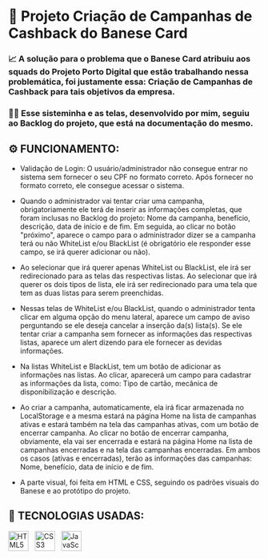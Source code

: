 # 🚀 Projeto Criação de Campanhas de Cashback do Banese Card 

### 📈 A solução para o problema que o Banese Card atribuiu aos squads do Projeto Porto Digital que estão trabalhando nessa problemática, foi justamente essa: Criação de Campanhas de Cashback para tais objetivos da empresa.

### 👨‍💻 Esse sisteminha e as telas, desenvolvido por mim, seguiu ao Backlog do projeto, que está na documentação do mesmo.

## ⚙ FUNCIONAMENTO:

- Validação de Login: O usuário/administrador não consegue entrar no sistema sem fornecer o seu CPF no formato correto. Após fornecer no formato correto, ele consegue acessar o sistema.

- Quando o administrador vai tentar criar uma campanha, obrigatoriamente ele terá de inserir as informações completas, que foram inclusas no Backlog do projeto: Nome da campanha, benefício, descrição, data de início e de fim. Em seguida, ao clicar no botão "próximo", aparece o campo para o administrador dizer se a campanha terá ou não WhiteList e/ou BlackList (é obrigatório ele responder esse campo, se irá querer adicionar ou não). 

- Ao selecionar que irá querer apenas WhiteList ou BlackList, ele irá ser redirecionado para as telas das respectivas listas. Ao selecionar que irá querer os dois tipos de lista, ele irá ser redirecionado para uma tela que tem as duas listas para serem preenchidas. 

- Nessas telas de WhiteList e/ou BlackList, quando o administrador tenta clicar em alguma opção do menu lateral, aparece um campo de aviso perguntando se ele deseja cancelar a inserção da(s) lista(s). Se ele tentar criar a campanha sem fornecer as informações das respectivas listas, aparece um alert dizendo para ele fornecer as devidas informações.

- Na listas WhiteList e BlackList, tem um botão de adicionar as informações nas listas. Ao clicar, aparecerá um campo para cadastrar as informações da lista, como: Tipo de cartão, mecânica de disponibilização e descrição.

- Ao criar a campanha, automaticamente, ela irá ficar armazenada no LocalStorage e a mesma estará na página Home na lista de campanhas ativas e estará também na tela das campanhas ativas, com um botão de encerrar campanha. Ao clicar no botão de encerrar campanha, obviamente, ela vai ser encerrada e estará na página Home na lista de campanhas encerradas e na tela das campanhas encerradas. Em ambos os casos (ativas e encerradas), terão as informações das campanhas: Nome, benefício, data de início e de fim.

- A parte visual, foi feita em HTML e CSS, seguindo os padrões visuais do Banese e ao protótipo do projeto.

## 🤖 TECNOLOGIAS USADAS:

<img 
    style='padding-right: 10px' width='40px' 
    title='HTML' 
    alt='HTML5' 
    align='left' 
    src="https://cdn.jsdelivr.net/gh/devicons/devicon@latest/icons/html5/html5-original.svg" />

<img 
    style='padding-right: 10px' width='40px' 
    title='CSS' 
    alt='CSS3' 
    align='left' 
    src="https://cdn.jsdelivr.net/gh/devicons/devicon@latest/icons/css3/css3-original.svg" />

<img 
    style='padding-right: 10px' width='40px' 
    title='JavaScript' 
    alt='JavaScript' 
    align='left' 
    src="https://cdn.jsdelivr.net/gh/devicons/devicon@latest/icons/javascript/javascript-original.svg" />
